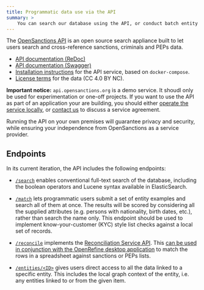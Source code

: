 ```yaml
---
title: Programmatic data use via the API
summary: >
    You can search our database using the API, or conduct batch entity matching to see if any people or companies are listed on a sanctions or PEPs list.
---
```


The [OpenSanctions API](https://api.opensanctions.org/) is an open source search appliance built to let users search and cross-reference sanctions, criminals and PEPs data.

* [API documentation (ReDoc)](https://api.opensanctions.org/)
* [API documentation (Swagger)](https://api.opensanctions.org/docs)
* [Installation instructions](https://github.com/pudo/opensanctions/blob/main/api/README.md) for the API service, based on `docker-compose`.
* [License terms](/licensing/) for the data (CC 4.0 BY NC).

**Important notice:** `api.opensanctions.org` is a demo service. It shoudl only be used for experimentation or one-off projects. If you want to use the API as part of an application your are building, you should either [operate the service locally](https://github.com/pudo/opensanctions/blob/main/api/README.md), or [contact us](/contact/) to discuss a service agreement.

Running the API on your own premises will guarantee privacy and security, while ensuring your independence from OpenSanctions as a service provider.


## Endpoints

In its current iteration, the API includes the following endpoints:

* [`/search`](https://api.opensanctions.org/#operation/search_search__dataset__get) enables conventional full-text search of the database, including the boolean operators and Lucene syntax available in ElasticSearch.

* [`/match`](https://api.opensanctions.org/#operation/match_match__dataset__post) lets programmatic users submit a set of entity examples and search all of them at once. The results will be scored by considering all the supplied attributes (e.g. persons with nationality, birth dates, etc.), rather than search the name only. This endpoint should be used to implement know-your-customer (KYC) style list checks against a local set of records.

* [`/reconcile`](https://api.opensanctions.org/#tag/Reconciliation) implements the [Reconciliation Service API](https://reconciliation-api.github.io/specs/latest/). This [can be used in conjunction with the OpenRefine desktop application](https://docs.openrefine.org/manual/reconciling) to match the rows in a spreadsheet against sanctions or PEPs lists.

* [`/entities/<ID>`](https://api.opensanctions.org/#operation/fetch_entity_entities__entity_id__get) gives users direct access to all the data linked to a specific entity. This includes the local graph context of the entity, i.e. any entities linked to or from the given item.

